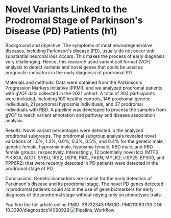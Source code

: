# Novel Variants Linked to the Prodromal Stage of Parkinson's Disease (PD) Patients (h1)

Background and objective: The symptoms of most neurodegenerative diseases, including Parkinson's disease (PD), usually do not occur until substantial neuronal loss occurs. This makes the process of early diagnosis very challenging. Hence, this research used variant call format (VCF) analysis to detect variants and novel genes that could be used as prognostic indicators in the early diagnosis of prodromal PD.

Materials and methods: Data were obtained from the Parkinson's Progression Markers Initiative (PPMI), and we analyzed prodromal patients with gVCF data collected in the 2021 cohort. A total of 304 participants were included, including 100 healthy controls, 146 prodromal genetic individuals, 21 prodromal hyposmia individuals, and 37 prodromal individuals with RBD. A pipeline was developed to process the samples from gVCF to reach variant annotation and pathway and disease association analysis.

Results: Novel variant percentages were detected in the analyzed prodromal subgroups. The prodromal subgroup analysis revealed novel variations of 1.0%, 1.2%, 0.6%, 0.3%, 0.5%, and 0.4% for the genetic male, genetic female, hyposmia male, hyposmia female, RBD male, and RBD female groups, respectively. Interestingly, 12 potentially novel loci (MTF2, PIK3CA, ADD1, SYBU, IRS2, USP8, PIGL, FASN, MYLK2, USP25, EP300, and PPP6R2) that were recently detected in PD patients were detected in the prodromal stage of PD.

Conclusions: Genetic biomarkers are crucial for the early detection of Parkinson's disease and its prodromal stage. The novel PD genes detected in prodromal patients could aid in the use of gene biomarkers for early diagnosis of the prodromal stage without relying only on phenotypic traits.

You find the full article online PMID: 38732343 PMCID: PMC11083733 DOI: 10.3390/diagnostics14090929
![Pipeline_Workflow](./Pipeline_Workflow.png)
